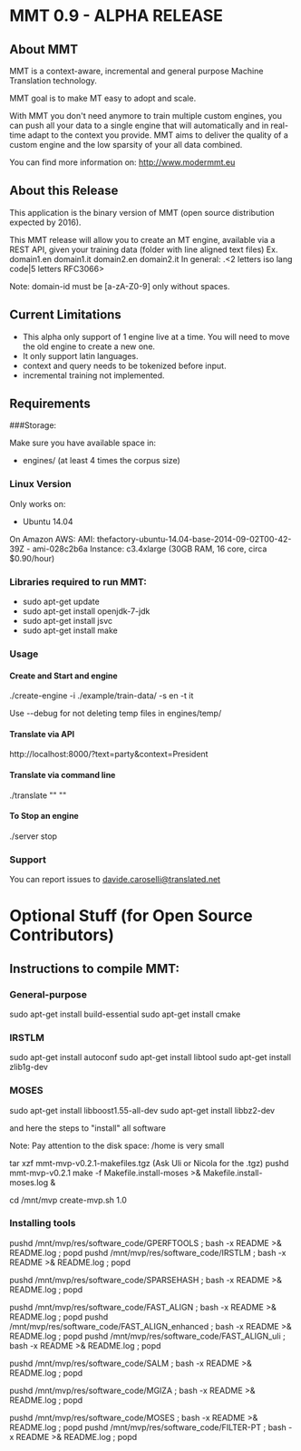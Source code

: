 # MMT 0.9 - ALPHA RELEASE 

## About MMT
MMT is a context-aware, incremental and general purpose Machine Translation technology.

MMT goal is to make MT easy to adopt and scale.

With MMT you don't need anymore to train multiple custom engines, you can push all your data to a single engine that will automatically and in real-time adapt to the context you provide.
MMT aims to deliver the quality of a custom engine and the low sparsity of your all data combined.

You can find more information on: http://www.modermmt.eu

## About this Release
This application is the binary version of MMT (open source distribution expected by 2016). 

This MMT release will allow you to create an MT engine, available via a REST API, given your training data (folder with line aligned text files)
Ex. domain1.en domain1.it domain2.en domain2.it 
In general:
<domain-id>.<2 letters iso lang code|5 letters RFC3066>

Note: domain-id must be [a-zA-Z0-9] only without spaces.

## Current Limitations

- This alpha only support of 1 engine live at a time. You will need to move the old engine to create a new one.
- It only support latin languages.
- context and query needs to be tokenized before input.
- incremental training not implemented.

## Requirements

###Storage:

Make sure you have available space in:
- engines/ (at least 4 times the corpus size) 

### Linux Version

Only works on: 
- Ubuntu 14.04

On Amazon AWS:
AMI: thefactory-ubuntu-14.04-base-2014-09-02T00-42-39Z - ami-028c2b6a
Instance: c3.4xlarge (30GB RAM, 16 core, circa $0.90/hour)

### Libraries required to run MMT:
- sudo apt-get update
- sudo apt-get install openjdk-7-jdk
- sudo apt-get install jsvc
- sudo apt-get install make

### Usage
 
#### Create and Start and engine
./create-engine -i ./example/train-data/ -s en -t it 

Use --debug for not deleting temp files in engines/temp/



#### Translate via API
http://localhost:8000/?text=party&context=President

#### Translate via command line
./translate "<text to translate>" "<context>"

#### To Stop an engine
./server stop

### Support
You can report issues to davide.caroselli@translated.net






# Optional Stuff (for Open Source Contributors)

## Instructions to compile MMT:

### General-purpose
sudo apt-get install build-essential
sudo apt-get install cmake

### IRSTLM
sudo apt-get install autoconf
sudo apt-get install libtool
sudo apt-get install zlib1g-dev

### MOSES
sudo apt-get install libboost1.55-all-dev
sudo apt-get install libbz2-dev

and here the steps to "install" all software

Note: Pay attention to the disk space:   /home is very small

tar xzf mmt-mvp-v0.2.1-makefiles.tgz (Ask Uli or Nicola for the .tgz)
pushd mmt-mvp-v0.2.1
make -f Makefile.install-moses >& Makefile.install-moses.log &

cd /mnt/mvp
create-mvp.sh 1.0

### Installing tools
pushd /mnt/mvp/res/software_code/GPERFTOOLS ; bash -x README >& README.log ; popd
pushd /mnt/mvp/res/software_code/IRSTLM ; bash -x README >& README.log ; popd

pushd /mnt/mvp/res/software_code/SPARSEHASH ; bash -x README >& README.log ; popd

pushd /mnt/mvp/res/software_code/FAST_ALIGN ; bash -x README >& README.log ; popd
pushd /mnt/mvp/res/software_code/FAST_ALIGN_enhanced ; bash -x README >& README.log ; popd
pushd /mnt/mvp/res/software_code/FAST_ALIGN_uli ; bash -x README >& README.log ; popd

pushd /mnt/mvp/res/software_code/SALM ; bash -x README >& README.log ; popd

pushd /mnt/mvp/res/software_code/MGIZA ; bash -x README >& README.log ; popd

pushd /mnt/mvp/res/software_code/MOSES ; bash -x README >& README.log ; popd
pushd /mnt/mvp/res/software_code/FILTER-PT ; bash -x README >& README.log ; popd